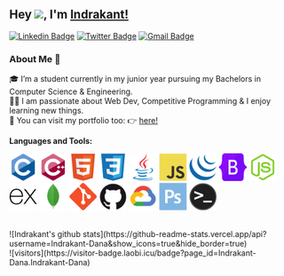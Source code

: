 ## Hey <img src="https://github.com/TheDudeThatCode/TheDudeThatCode/blob/master/Assets/Hi.gif" width="29px">, I'm [Indrakant!](https://its-ikd.tech/) 

[![Linkedin Badge](https://img.shields.io/badge/-Indrakant_Dana-blue?style=social&logo=Linkedin&logoColor=blue&link=https://www.linkedin.com/in/indrakant-dana/)](https://www.linkedin.com/in/indrakant-dana/)
[![Twitter Badge](http://img.shields.io/badge/-@itsikD-1ca0f1?style=social&logo=twitter&logoColor=blue&link=https://twitter.com/its_ikD)](https://twitter.com/its_ikD) 
[![Gmail Badge](https://img.shields.io/badge/-GMail-c14438?style=social&logo=Gmail&logoColor=red&link=mailto:shivaylamba@gmail.com)](mailto:ik.dana24@gmail.com)
<br />


### About Me 🚀
🎓 I’m a student currently in my junior year pursuing my Bachelors in Computer Science & Engineering. </br>
👨‍💻  I am passionate about Web Dev, Competitive Programming & I enjoy learning new things. </br>
🎇 You can visit my portfolio too: 👉 [here!](https://its-ikd.tech/) 

**Languages and Tools:**  

<code><img width="50" src="https://raw.githubusercontent.com/devicons/devicon/master/icons/c/c-original.svg"></code>
<code><img width="50" src="https://raw.githubusercontent.com/devicons/devicon/master/icons/cplusplus/cplusplus-original.svg"></code>
<code><img width="50" src="https://raw.githubusercontent.com/devicons/devicon/master/icons/html5/html5-original.svg"></code>
<code><img width="50" src="https://raw.githubusercontent.com/devicons/devicon/master/icons/css3/css3-original.svg"></code>
<code><img width="50" src="https://raw.githubusercontent.com/devicons/devicon/master/icons/java/java-original.svg"></code>
<code><img width="50" src="https://raw.githubusercontent.com/devicons/devicon/master/icons/javascript/javascript-original.svg"></code>
<code><img width="50" src="https://raw.githubusercontent.com/devicons/devicon/master/icons/jquery/jquery-original.svg"></code>
<code><img width="50" src="https://raw.githubusercontent.com/devicons/devicon/master/icons/bootstrap/bootstrap-original.svg"></code>
<code><img width="50" src="https://raw.githubusercontent.com/devicons/devicon/master/icons/nodejs/nodejs-original.svg"></code>
<code><img width="50" src="https://raw.githubusercontent.com/devicons/devicon/master/icons/express/express-original.svg"></code>
<code><img width="50" src="https://raw.githubusercontent.com/devicons/devicon/master/icons/mongodb/mongodb-original.svg"></code>
<code><img width="50" src="https://raw.githubusercontent.com/devicons/devicon/master/icons/git/git-original.svg"></code>
<code><img width="50" src="https://raw.githubusercontent.com/devicons/devicon/master/icons/github/github-original.svg"></code>
<code><img width="50" src="https://raw.githubusercontent.com/devicons/devicon/master/icons/googlecloud/googlecloud-original.svg"></code>
<code><img width="50" src="https://raw.githubusercontent.com/devicons/devicon/master/icons/photoshop/photoshop-plain.svg"></code>
<code><img width="50" src="https://raw.githubusercontent.com/github/explore/80688e429a7d4ef2fca1e82350fe8e3517d3494d/topics/terminal/terminal.png"></code>

<br>
![Indrakant's github stats](https://github-readme-stats.vercel.app/api?username=Indrakant-Dana&show_icons=true&hide_border=true)
<br />
![visitors](https://visitor-badge.laobi.icu/badge?page_id=Indrakant-Dana.Indrakant-Dana)
